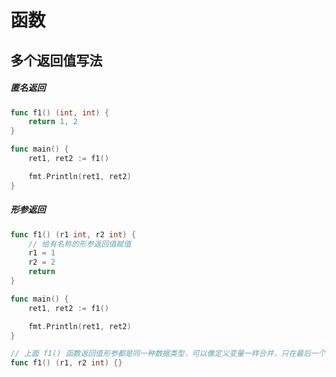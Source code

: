 # 函数

## 多个返回值写法

##### 匿名返回

```go
func f1() (int, int) {
	return 1, 2
}

func main() {
	ret1, ret2 := f1()

	fmt.Println(ret1, ret2)
}
```

##### 形参返回

```go
func f1() (r1 int, r2 int) {
	// 给有名称的形参返回值赋值
	r1 = 1
	r2 = 2
	return
}

func main() {
	ret1, ret2 := f1()

	fmt.Println(ret1, ret2)
}

// 上面 f1() 函数返回值形参都是同一种数据类型，可以像定义变量一样合并，只在最后一个写数据类型
func f1() (r1, r2 int) {}
```

